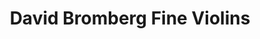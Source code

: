 ---
title: "David Bromberg Fine Violins"
url: /wilmington/david-bromberg-fine-violins/
shop: musical instrument
---
